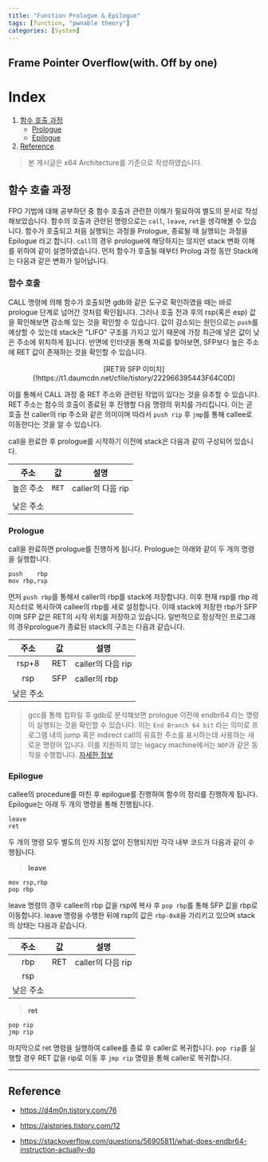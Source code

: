 ```yaml
---
title: "Function Prologue & Epilogue"
tags: [function, "pwnable theory"]
categories: [System]
---
```


Frame Pointer Overflow(with. Off by one)
----------------------------------------

# Index

1. [함수 호출 과정](#함수-호출-과정)
	- [Prologue](#prologue)
	- [Epilogue](#epilogue)
2. [Reference](#reference)

> 본 게시글은 x64 Architecture를 기준으로 작성하였습니다.

## 함수 호출 과정

FPO 기법에 대해 공부하던 중 함수 호출과 관련한 이해가 필요하여 별도의 문서로 작성해보았습니다. 함수의 호출과 관련된 명령으로는 `call`, `leave`, `ret`을 생각해볼 수 있습니다. 함수가 호출되고 처음 실행되는 과정을 Prologue, 종료될 때 실행되는 과정을 Epilogue 라고 합니다. `call`의 경우 prologue에 해당하지는 않지만 stack 변화 이해를 위하여 같이 설명하였습니다.  먼저 함수가 호출될 때부터 Prolog 과정 동안 Stack에는 다음과 같은 변화가 일어납니다.

### 함수 호출

CALL 명령에 의해 함수가 호출되면 gdb와 같은 도구로 확인하였을 때는 바로 prologue 단계로 넘어간 것처럼 확인됩니다. 그러나 호출 전과 후의 rsp(혹은 esp) 값을 확인해보면 감소해 있는 것을 확인할 수 있습니다. 값이 감소되는 원인으로는 `push`를 예상할 수 있는데 stack은 "LIFO" 구조를 가지고 있기 때문에 가장 최근에 넣은 값이 낮은 주소에 위치하게 됩니다. 반면에 인터넷을 통해 자료를 찾아보면, SFP보다 높은 주소에 RET 값이 존재하는 것을 확인할 수 있습니다.

<p align="center">[RET와 SFP 이미지](!https://t1.daumcdn.net/cfile/tistory/222966395443F64C0D)</p>

이를 통해서 CALL 과정 중 RET 주소와 관련된 작업이 있다는 것을 유추할 수 있습니다. RET 주소는 함수의 호출이 종료된 후 진행할 다음 명령의 위치를 가리킵니다. 이는 곧 호출 전 caller의 rip 주소와 같은 의미이며 따라서 `push rip` 후 `jmp`를 통해 callee로 이동한다는 것을 알 수 있습니다.

call을 완료한 후 prologue를 시작하기 이전에 stack은 다음과 같이 구성되어 있습니다.

|주소|값|설명|
|:--:|:-:|--|
|높은 주소|`RET`|caller의 다음 rip|
|||||
|낮은 주소|||

### Prologue

call을 완료하면 prologue를 진행하게 됩니다. Prologue는 아래와 같이 두 개의 명령을 실행합니다.

```
push	rbp
mov	rbp,rsp
```

먼저 `push rbp`를 통해서 caller의 rbp를 stack에 저장합니다. 이후 현재 rsp를 rbp 레지스터로 복사하여 callee의 rbp를 새로 설정합니다. 이때 stack에 저장한 rbp가 SFP이며 SFP 값은 RET의 시작 위치를 저장하고 있습니다. 일반적으로 정상적인 프로그래의 경우prologue가 종료된 stack의 구조는 다음과 같습니다.

|주소|값|설명|
|:--:|:-:|---|
|rsp+8|RET|caller의 다음 rip|
|rsp|SFP|caller의 rbp|
|낮은 주소|||

> gcc를 통해 컴파일 후 gdb로 분석해보면 prologue 이전에 endbr64 라는 명령이 실행되는 것을 확인할 수 있습니다. 이는 `End Branch 64 bit` 라는 의미로 프로그램 내의 jump 혹은 indirect call의 유효한 주소를 표시하는데 사용하는 새로운 명령어 입니다. 이를 지원하지 않는 legacy machine에서는 `NOP`과 같은 동작을 수행합니다. [자세한 정보](https://stackoverflow.com/questions/56905811/what-does-endbr64-instruction-actually-do)

### Epilogue

callee의 procedure를 마친 후 epilogue를 진행하여 함수의 정리를 진행하게 됩니다. Epilogue는 아래 두 개의 명령을 통해 진행됩니다.

```
leave
ret
```

두 개의 명령 모두 별도의 인자 지정 없이 진행되지만 각각 내부 코드가 다음과 같이 수행됩니다.

> **leave**

```
mov	rsp,rbp
pop	rbp
```

leave 명령의 경우 callee의 rbp 값을 rsp에 복사 후 `pop rbp`를 통해 SFP 값을 rbp로 이동합니다. leave 명령을 수행한 뒤에 rsp의 값은 `rbp-0x8`을 가리키고 있으며 stack의 상태는 다음과 같습니다.

|주소|값|설명|
|:--:|:-:|---|
|rbp|RET|caller의 다음 rip|
|rsp|||
|낮은 주소||

> **ret**

```
pop	rip
jmp	rip
```

마지막으로 ret 명령을 실행하여 callee를 종료 후 caller로 복귀합니다. `pop rip`를 실행할 경우 RET 값을 rip로 이동 후 `jmp rip` 명령을 통해 caller로 복귀합니다.

* * *

## Reference

- <https://d4m0n.tistory.com/76>

- <https://aistories.tistory.com/12>

- <https://stackoverflow.com/questions/56905811/what-does-endbr64-instruction-actually-do>
